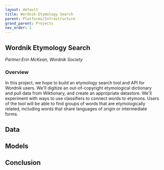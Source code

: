 ```yaml
---
layout: default
title: Wordnik Etymology Search
parent: Platforms/Infrastructure
grand_parent: Projects 
nav_order: 1
---
```



## Wordnik Etymology Search
*Partner:Erin McKean, Wordnik Society*

### Overview

In this project, we hope to build an etymology search tool and API for Wordnik users. We'll digitize an out-of-copyright etymological dictionary and pull data from Wiktionary, and create an appropriate datastore. We'll experiment with ways to use classifiers to connect words to etymons. Users of the tool will be able to find groups of words that are etymologically related, including words that share languages of origin or intermediate forms.

## Data

## Models

## Conclusion


```python

```